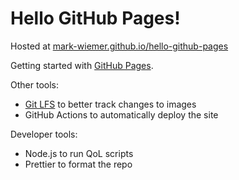 # Hello GitHub Pages!

Hosted at [mark-wiemer.github.io/hello-github-pages](https://mark-wiemer.github.io/hello-github-pages/)

Getting started with [GitHub Pages](https://https://pages.github.com/).

Other tools:

- [Git LFS](https://git-lfs.com/) to better track changes to images
- GitHub Actions to automatically deploy the site

Developer tools:

- Node.js to run QoL scripts
- Prettier to format the repo
